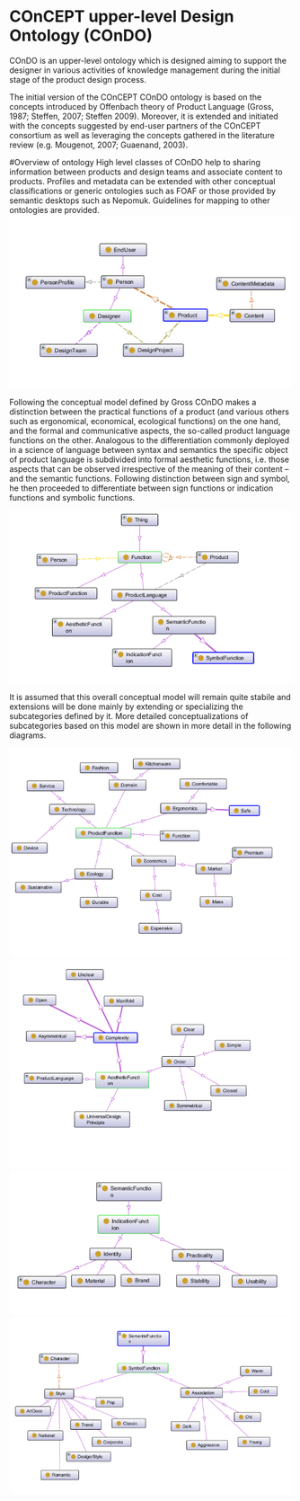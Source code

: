 # COnCEPT upper-level Design Ontology (COnDO)
COnDO is an upper-level ontology which is designed aiming to support the designer in various activities of knowledge management during the initial stage of the product design process.

The initial version of the COnCEPT COnDO ontology is based on the concepts introduced by Offenbach theory of Product Language (Gross, 1987; Steffen, 2007; Steffen 2009). Moreover, it is extended and initiated with the concepts suggested by end-user partners of the COnCEPT consortium as well as leveraging the concepts gathered in the literature review (e.g. Mougenot, 2007; Guaenand, 2003).

#Overview of ontology
High level classes of COnDO help to sharing information between products and design teams and associate content to products. Profiles and metadata can be extended with other conceptual classifications or generic ontologies such as FOAF or those provided by semantic desktops such as Nepomuk. Guidelines for mapping to other ontologies are provided. 
![alt tag](https://raw.githubusercontent.com/OntoRep/COnCEPT/master/COnDO%20high%20level%20classes.png)

Following the conceptual model defined by Gross COnDO makes a distinction between the practical functions of a product (and various others such as ergonomical, economical, ecological functions) on the one hand, and the formal and communicative aspects, the so-called product language functions on the other. Analogous to the differentiation commonly deployed in a science of language between syntax and semantics the specific object of product language is subdivided into formal aesthetic functions, i.e. those aspects that can be observed irrespective of the meaning of their content – and the semantic functions. Following distinction between sign and symbol, he then proceeded to differentiate between sign functions or indication functions and symbolic functions. 

![alt tag](https://raw.githubusercontent.com/OntoRep/COnCEPT/master/Gross%20prduct%20language.png)

It is assumed that this overall conceptual model will remain quite stabile and extensions will be done mainly by extending or specializing the subcategories defined by it. More detailed conceptualizations of subcategories based on this model are shown in more detail in the following diagrams. 

![alt tag](https://raw.githubusercontent.com/OntoRep/COnCEPT/master/Product%20functions.png)
![alt tag](https://raw.githubusercontent.com/OntoRep/COnCEPT/master/Aesthetic%20functions.png)
![alt tag](https://raw.githubusercontent.com/OntoRep/COnCEPT/master/Indication%20functions.png)
![alt tag](https://raw.githubusercontent.com/OntoRep/COnCEPT/master/Symbol%20functions.png)




